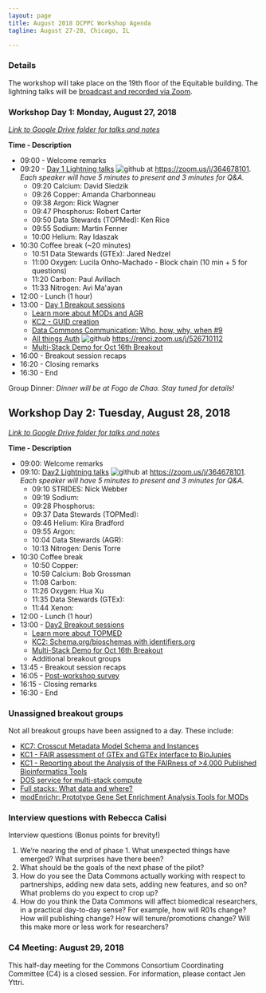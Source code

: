 ```yaml
---
layout: page
title: August 2018 DCPPC Workshop Agenda
tagline: August 27-28, Chicago, IL

---
```


### Details

The workshop will take place on the 19th floor of the Equitable building. The lightning talks will be [broadcast and recorded via Zoom](https://zoom.us/j/364678101). 

### Workshop Day 1: Monday, August 27, 2018 

*[Link to Google Drive folder for talks and notes](http://bit.ly/AugustGoogleDrive)*

**Time - Description**
- 09:00 - Welcome remarks
- 09:20 - [Day 1 Lightning talks](https://github.com/dcppc/2018-august-workshop/issues/1) 
![github](https://img.shields.io/badge/Connect%20-via%20Zoom-blue.svg)   at <https://zoom.us/j/364678101>. _Each speaker will have 5 minutes to present and 3 minutes for Q&A._
	- 09:20 Calcium: David Siedzik 
	- 09:26 Copper: Amanda Charbonneau
	- 09:38 Argon: Rick Wagner
	- 09:47 Phosphorus: Robert Carter
	- 09:50 Data Stewards (TOPMed): Ken Rice 
	- 09:55 Sodium: Martin Fenner
	- 10:00 Helium: Ray Idaszak
- 10:30 Coffee break (~20 minutes)	
	- 10:51 Data Stewards (GTEx): Jared Nedzel
    - 11:00 Oxygen: Lucila Onho-Machado - Block chain (10 min + 5 for questions)
	- 11:20 Carbon: Paul Avillach
	- 11:33 Nitrogen: Avi Ma'ayan
- 12:00 - Lunch (1 hour)         
- 13:00 - [Day 1 Breakout sessions](https://github.com/dcppc/2018-august-workshop/issues?utf8=✓&q=is%3Aopen+label%3A%22Day+1%22+%26+%22breakout+session%22)
	- [Learn more about MODs and AGR](https://github.com/dcppc/2018-august-workshop/issues/4)
	- [KC2 - GUID creation](https://github.com/dcppc/2018-august-workshop/issues/12)
	- [Data Commons Communication: Who, how, why, when #9
](https://github.com/dcppc/2018-august-workshop/issues/9)
	- [All things Auth](https://github.com/dcppc/2018-august-workshop/issues/8) ![github](https://img.shields.io/badge/Connect%20-via%20Zoom-blue.svg)  <https://renci.zoom.us/j/526710112> 
	- [Multi-Stack Demo for Oct 16th Breakout](https://github.com/dcppc/2018-august-workshop/issues/18)
- 16:00 - Breakout session recaps
- 16:20 - Closing remarks
- 16:30 - End

Group Dinner: _Dinner will be at Fogo de Chao. Stay tuned for details!_ 

## Workshop Day 2: Tuesday, August 28, 2018 

*[Link to Google Drive folder for talks and notes](http://bit.ly/AugustGoogleDrive)*

**Time - Description**
- 09:00: Welcome remarks
- 09:10: [Day2 Lightning talks](https://github.com/dcppc/2018-august-workshop/issues/2)
![github](https://img.shields.io/badge/Connect%20-via%20Zoom-blue.svg)   at <https://zoom.us/j/364678101>. _Each speaker will have 5 minutes to present and 3 minutes for Q&A._
	- 09:10 STRIDES: Nick Webber
	- 09:19 Sodium:
	- 09:28 Phosphorus:
	- 09:37 Data Stewards (TOPMed):
	- 09:46 Helium: Kira Bradford
	- 09:55 Argon:
	- 10:04 Data Stewards (AGR):
	- 10:13 Nitrogen: Denis Torre
- 10:30 Coffee break
	- 10:50 Copper:
	- 10:59 Calcium: Bob Grossman
	- 11:08 Carbon:
	- 11:26 Oxygen: Hua Xu
	- 11:35 Data Stewards (GTEx):
	- 11:44 Xenon:
- 12:00 -  Lunch (1 hour)         
- 13:00 - [Day2 Breakout sessions](https://github.com/dcppc/2018-august-workshop/issues?utf8=✓&q=is%3Aopen+label%3A%22Day+2%22+%26+%22breakout+session%22+)
	- [Learn more about TOPMED](https://github.com/dcppc/2018-august-workshop/issues/5)
	- [KC2: Schema.org/bioschemas with identifiers.org](https://github.com/dcppc/2018-august-workshop/issues/10)
	- [Multi-Stack Demo for Oct 16th Breakout](https://github.com/dcppc/2018-august-workshop/issues/18)
	- Additional breakout groups
- 13:45 - Breakout session recaps
- 16:05 - [Post-workshop survey](https://ucdavis.co1.qualtrics.com/jfe/form/SV_43isVLx7nDYnOuN)
- 16:15 - Closing remarks
- 16:30 - End

### Unassigned breakout groups

Not all breakout groups have been assigned to a day. These include:
- [KC7: Crosscut Metadata Model Schema and Instances](https://github.com/dcppc/2018-august-workshop/issues/11)
- [KC1 - FAIR assessment of GTEx and GTEx interface to BioJupies](https://github.com/dcppc/2018-august-workshop/issues/13)
- [KC1 - Reporting about the Analysis of the FAIRness of >4,000 Published Bioinformatics Tools](https://github.com/dcppc/2018-august-workshop/issues/17)
- [DOS service for multi-stack compute](https://github.com/dcppc/2018-august-workshop/issues/14)
- [Full stacks: What data and where?](https://github.com/dcppc/2018-august-workshop/issues/15)
- [modEnrichr: Prototype Gene Set Enrichment Analysis Tools for MODs](https://github.com/dcppc/2018-august-workshop/issues/16)


### Interview questions with Rebecca Calisi

Interview questions (Bonus points for brevity!)

1. We’re nearing the end of phase 1. What unexpected things have emerged? What surprises have there been?
1. What should be the goals of the next phase of the pilot?
1. How do you see the Data Commons actually working with respect to partnerships, adding new data sets, adding new features, and so on? What problems do you expect to crop up?
1. How do you think the Data Commons will affect biomedical researchers, in a practical day-to-day sense? For example, how will R01s change? How will publishing change? How will tenure/promotions change? Will this make more or less work for researchers?


### C4 Meeting: August 29, 2018 

This half-day meeting for the Commons Consortium Coordinating Committee (C4) is a closed session. For information, please contact Jen Yttri.

